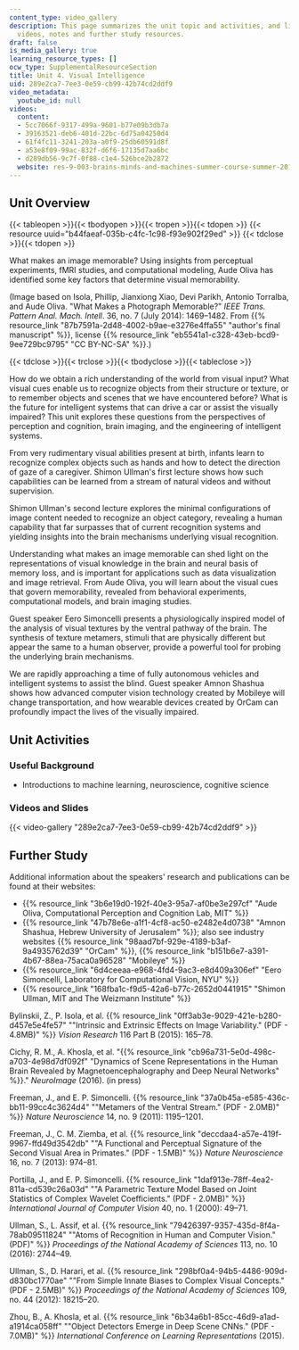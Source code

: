 ```yaml
---
content_type: video_gallery
description: This page summarizes the unit topic and activities, and links to lecture
  videos, notes and further study resources.
draft: false
is_media_gallery: true
learning_resource_types: []
ocw_type: SupplementalResourceSection
title: Unit 4. Visual Intelligence
uid: 289e2ca7-7ee3-0e59-cb99-42b74cd2ddf9
video_metadata:
  youtube_id: null
videos:
  content:
  - 5cc7066f-9317-499a-9601-b77e09b3db7a
  - 39163521-deb6-401d-22bc-6d75a04250d4
  - 61f4fc11-3241-203a-a0f9-25db60591d8f
  - a53e8f09-99ac-832f-d6f6-17135d7aa6bc
  - d289db56-9c7f-0f88-c1e4-526bce2b2872
  website: res-9-003-brains-minds-and-machines-summer-course-summer-2015
---
```

## Unit Overview

{{< tableopen >}}{{< tbodyopen >}}{{< tropen >}}{{< tdopen >}}
{{< resource uuid="b44faeaf-035b-c4fc-1c98-f93e902f29ed" >}}
{{< tdclose >}}{{< tdopen >}}

What makes an image memorable? Using insights from perceptual experiments, fMRI studies, and computational modeling, Aude Oliva has identified some key factors that determine visual memorability.

(Image based on Isola, Phillip, Jianxiong Xiao, Devi Parikh, Antonio Torralba, and Aude Oliva. "What Makes a Photograph Memorable?" *IEEE Trans. Pattern Anal. Mach. Intell*. 36, no. 7 (July 2014): 1469–1482. From {{% resource_link "87b7591a-2d48-4002-b9ae-e3276e4ffa55" "author's final manuscript" %}}, license {{% resource_link "eb5541a1-c328-43eb-bcd9-9ee729bc9795" "CC BY-NC-SA" %}}.)

{{< tdclose >}}{{< trclose >}}{{< tbodyclose >}}{{< tableclose >}}

How do we obtain a rich understanding of the world from visual input? What visual cues enable us to recognize objects from their structure or texture, or to remember objects and scenes that we have encountered before? What is the future for intelligent systems that can drive a car or assist the visually impaired? This unit explores these questions from the perspectives of perception and cognition, brain imaging, and the engineering of intelligent systems.

From very rudimentary visual abilities present at birth, infants learn to recognize complex objects such as hands and how to detect the direction of gaze of a caregiver. Shimon Ullman's first lecture shows how such capabilities can be learned from a stream of natural videos and without supervision.

Shimon Ullman's second lecture explores the minimal configurations of image content needed to recognize an object category, revealing a human capability that far surpasses that of current recognition systems and yielding insights into the brain mechanisms underlying visual recognition.

Understanding what makes an image memorable can shed light on the representations of visual knowledge in the brain and neural basis of memory loss, and is important for applications such as data visualization and image retrieval. From Aude Oliva, you will learn about the visual cues that govern memorability, revealed from behavioral experiments, computational models, and brain imaging studies.

Guest speaker Eero Simoncelli presents a physiologically inspired model of the analysis of visual textures by the ventral pathway of the brain. The synthesis of texture metamers, stimuli that are physically different but appear the same to a human observer, provide a powerful tool for probing the underlying brain mechanisms.

We are rapidly approaching a time of fully autonomous vehicles and intelligent systems to assist the blind. Guest speaker Amnon Shashua shows how advanced computer vision technology created by Mobileye will change transportation, and how wearable devices created by OrCam can profoundly impact the lives of the visually impaired.

## Unit Activities

### Useful Background

- Introductions to machine learning, neuroscience, cognitive science

### Videos and Slides

{{< video-gallery "289e2ca7-7ee3-0e59-cb99-42b74cd2ddf9" >}}

## Further Study

Additional information about the speakers' research and publications can be found at their websites:

- {{% resource_link "3b6e19d0-192f-40e3-95a7-af0be3e297cf" "Aude Oliva, Computational Perception and Cognition Lab, MIT" %}}
- {{% resource_link "47b78e6e-a1f1-4cf8-ac50-e2482e4d0738" "Amnon Shashua, Hebrew University of Jerusalem" %}}; also see industry websites {{% resource_link "98aad7bf-929e-4189-b3af-9a4935762d39" "OrCam" %}}, {{% resource_link "b151b6e7-a391-4b67-88ea-75aca0a96528" "Mobileye" %}}
- {{% resource_link "6d4ceeaa-e968-4fd4-9ac3-e8d409a306ef" "Eero Simoncelli, Laboratory for Computational Vision, NYU" %}}
- {{% resource_link "168fba1c-f9d5-42a6-b77c-2652d0441915" "Shimon Ullman, MIT and The Weizmann Institute" %}}

Bylinskii, Z., P. Isola, et al. {{% resource_link "0ff3ab3e-9029-421e-b280-d457e5e4fe57" "\"Intrinsic and Extrinsic Effects on Image Variability.\" (PDF - 4.8MB)" %}} *Vision Research* 116 Part B (2015): 165–78.

Cichy, R. M., A. Khosla, et al. "{{% resource_link "cb96a731-5e0d-498c-a703-4e98d7df092f" "Dynamics of Scene Representations in the Human Brain Revealed by Magnetoencephalography and Deep Neural Networks" %}}." *NeuroImage* (2016). (in press)

Freeman, J., and E. P. Simoncelli. {{% resource_link "37a0b45a-e585-436c-bb11-99cc4c3624d4" "\"Metamers of the Ventral Stream.\" (PDF - 2.0MB)" %}} *Nature Neuroscience* 14, no. 9 (2011): 1195–1201.

Freeman, J., C. M. Ziemba, et al. {{% resource_link "deccdaa4-a57e-419f-9967-ffd49d3542db" "\"A Functional and Perceptual Signature of the Second Visual Area in Primates.\" (PDF - 1.5MB)" %}} *Nature Neuroscience* 16, no. 7 (2013): 974–81.

Portilla, J., and E. P. Simoncelli. {{% resource_link "1daf913e-78ff-4ea2-811a-cd539c26a03d" "\"A Parametric Texture Model Based on Joint Statistics of Complex Wavelet Coefficients.\" (PDF - 2.0MB)" %}} *International Journal of Computer Vision* 40, no. 1 (2000): 49–71.

Ullman, S., L. Assif, et al. {{% resource_link "79426397-9357-435d-8f4a-78ab09511824" "\"Atoms of Recognition in Human and Computer Vision.\" (PDF)" %}} *Proceedings of the National Academy of Sciences* 113, no. 10 (2016): 2744–49.

Ullman, S., D. Harari, et al. {{% resource_link "298bf0a4-94b5-4486-909d-d830bc1770ae" "\"From Simple Innate Biases to Complex Visual Concepts.\" (PDF - 2.5MB)" %}} *Proceedings of the National Academy of Sciences* 109, no. 44 (2012): 18215–20.

Zhou, B., A. Khosla, et al. {{% resource_link "6b34a6b1-85cc-46d9-a1ad-a1914ca058ff" "\"Object Detectors Emerge in Deep Scene CNNs.\" (PDF - 7.0MB)" %}} *International Conference on Learning Representations* (2015).